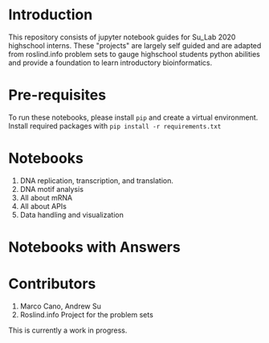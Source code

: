 # Introduction
This repository consists of jupyter notebook guides for Su\_Lab 2020 highschool interns.  These "projects" are largely self guided and are adapted from roslind.info problem sets to gauge highschool students python abilities and provide a foundation to learn introductory bioinformatics.

# Pre-requisites
To run these notebooks, please install `pip` and create a virtual environment.  Install required packages with `pip install -r requirements.txt`

# Notebooks
1. DNA replication, transcription, and translation.
2. DNA motif analysis
3. All about mRNA
4. All about APIs
5. Data handling and visualization

# Notebooks with Answers

# Contributors
1. Marco Cano, Andrew Su
2. Roslind.info Project for the problem sets 

This is currently a work in progress.

